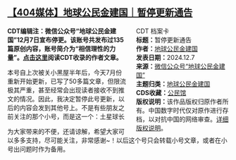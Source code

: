 <!--1733588636000-->
[【404媒体】地球公民金建国｜暂停更新通告](https://chinadigitaltimes.net/chinese/713749.html)
------

<div style="width:42%;float:right;padding-left:20px"><div class="su-spoiler su-spoiler-style-fancy su-spoiler-icon-chevron-circle" data-scroll-offset="0" data-anchor-in-url="no"><div class="su-spoiler-title" tabindex="0" role="button"><span class="su-spoiler-icon"></span>CDT 档案卡</div><div class="su-spoiler-content su-u-clearfix su-u-trim"><strong>标题：</strong>暂停更新通告<br><strong>作者：</strong><a href="https://chinadigitaltimes.net/space/地球公民金建国" target="_blank">地球公民金建国</a><br><strong>发表日期：</strong>2024.12.7<br><strong>来源：</strong><a href="https://web.archive.org/web/20241207160711/https://mp.weixin.qq.com/s/5Co2v32ioRfnVrNY4XGE6w" target="_blank">微信公众号“地球公民金建国”</a><br><strong>主题归类：</strong><a href="https://chinadigitaltimes.net/space/地球公民金建国" target="_blank">地球公民金建国</a><br><strong>CDS收藏：</strong><a href="https://chinadigitaltimes.net/space/%E5%85%AC%E6%B0%91%E9%A6%86" target="_blank" rel="noopener">公民馆</a><br><strong>版权说明：</strong>该作品版权归原作者所有。中国数字时代仅对原作进行存档，以对抗中国的网络审查。<a href="https://chinadigitaltimes.net/chinese/copyright">详细版权说明</a>。</div></div></div><p><strong>CDT编辑注：微信公众号“地球公民金建国”12月7日宣布停更。该账号共发布过135篇原创内容，账号简介为“相信理性的力量”。<a href="https://chinadigitaltimes.net/chinese/tag/%E5%9C%B0%E7%90%83%E5%85%AC%E6%B0%91%E9%87%91%E5%BB%BA%E5%9B%BD" title="点击这里">点击这里</a>阅读CDT收录的作者文章。</strong></p><p>本号自上次被关小黑屋半年后，今天7月份重新开始更新，已写了50多篇文章，但限流极其严重，甚至经常会出现读者接收不到推文的情况。因此，我决定暂停此号更新，以后的内容会发到其他号上。不是有些朋友之前关注的那个小号，而是这一个：土星球长</p><p>为大家带来的不便，还请谅解，希望大家可以多多支持，尽可能关注，非常感谢~！以后这个号只会转载小号文章，或者在小号出问题时作为备用。</p><div class="addtoany_share_save_container addtoany_content addtoany_content_bottom"><div class="a2a_kit a2a_kit_size_32 addtoany_list" data-a2a-url="https://chinadigitaltimes.net/chinese/713749.html" data-a2a-title="【404媒体】地球公民金建国｜暂停更新通告"><a class="a2a_button_facebook" href="https://www.addtoany.com/add_to/facebook?linkurl=https%3A%2F%2Fchinadigitaltimes.net%2Fchinese%2F713749.html&amp;linkname=%E3%80%90404%E5%AA%92%E4%BD%93%E3%80%91%E5%9C%B0%E7%90%83%E5%85%AC%E6%B0%91%E9%87%91%E5%BB%BA%E5%9B%BD%EF%BD%9C%E6%9A%82%E5%81%9C%E6%9B%B4%E6%96%B0%E9%80%9A%E5%91%8A" title="Facebook" rel="nofollow noopener" target="_blank"></a><a class="a2a_button_twitter" href="https://www.addtoany.com/add_to/twitter?linkurl=https%3A%2F%2Fchinadigitaltimes.net%2Fchinese%2F713749.html&amp;linkname=%E3%80%90404%E5%AA%92%E4%BD%93%E3%80%91%E5%9C%B0%E7%90%83%E5%85%AC%E6%B0%91%E9%87%91%E5%BB%BA%E5%9B%BD%EF%BD%9C%E6%9A%82%E5%81%9C%E6%9B%B4%E6%96%B0%E9%80%9A%E5%91%8A" title="Twitter" rel="nofollow noopener" target="_blank"></a><a class="a2a_button_telegram" href="https://www.addtoany.com/add_to/telegram?linkurl=https%3A%2F%2Fchinadigitaltimes.net%2Fchinese%2F713749.html&amp;linkname=%E3%80%90404%E5%AA%92%E4%BD%93%E3%80%91%E5%9C%B0%E7%90%83%E5%85%AC%E6%B0%91%E9%87%91%E5%BB%BA%E5%9B%BD%EF%BD%9C%E6%9A%82%E5%81%9C%E6%9B%B4%E6%96%B0%E9%80%9A%E5%91%8A" title="Telegram" rel="nofollow noopener" target="_blank"></a><a class="a2a_button_reddit" href="https://www.addtoany.com/add_to/reddit?linkurl=https%3A%2F%2Fchinadigitaltimes.net%2Fchinese%2F713749.html&amp;linkname=%E3%80%90404%E5%AA%92%E4%BD%93%E3%80%91%E5%9C%B0%E7%90%83%E5%85%AC%E6%B0%91%E9%87%91%E5%BB%BA%E5%9B%BD%EF%BD%9C%E6%9A%82%E5%81%9C%E6%9B%B4%E6%96%B0%E9%80%9A%E5%91%8A" title="Reddit" rel="nofollow noopener" target="_blank"></a><a class="a2a_button_whatsapp" href="https://www.addtoany.com/add_to/whatsapp?linkurl=https%3A%2F%2Fchinadigitaltimes.net%2Fchinese%2F713749.html&amp;linkname=%E3%80%90404%E5%AA%92%E4%BD%93%E3%80%91%E5%9C%B0%E7%90%83%E5%85%AC%E6%B0%91%E9%87%91%E5%BB%BA%E5%9B%BD%EF%BD%9C%E6%9A%82%E5%81%9C%E6%9B%B4%E6%96%B0%E9%80%9A%E5%91%8A" title="WhatsApp" rel="nofollow noopener" target="_blank"></a><a class="a2a_button_email" href="https://www.addtoany.com/add_to/email?linkurl=https%3A%2F%2Fchinadigitaltimes.net%2Fchinese%2F713749.html&amp;linkname=%E3%80%90404%E5%AA%92%E4%BD%93%E3%80%91%E5%9C%B0%E7%90%83%E5%85%AC%E6%B0%91%E9%87%91%E5%BB%BA%E5%9B%BD%EF%BD%9C%E6%9A%82%E5%81%9C%E6%9B%B4%E6%96%B0%E9%80%9A%E5%91%8A" title="Email" rel="nofollow noopener" target="_blank"></a><a class="a2a_button_copy_link" href="https://www.addtoany.com/add_to/copy_link?linkurl=https%3A%2F%2Fchinadigitaltimes.net%2Fchinese%2F713749.html&amp;linkname=%E3%80%90404%E5%AA%92%E4%BD%93%E3%80%91%E5%9C%B0%E7%90%83%E5%85%AC%E6%B0%91%E9%87%91%E5%BB%BA%E5%9B%BD%EF%BD%9C%E6%9A%82%E5%81%9C%E6%9B%B4%E6%96%B0%E9%80%9A%E5%91%8A" title="Copy Link" rel="nofollow noopener" target="_blank"></a><a class="a2a_dd addtoany_share_save addtoany_share" href="https://www.addtoany.com/share"></a></div></div>

